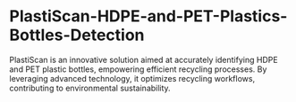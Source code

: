 # PlastiScan-HDPE-and-PET-Plastics-Bottles-Detection
PlastiScan is an innovative solution aimed at accurately identifying HDPE and PET plastic bottles, empowering efficient recycling processes. By leveraging advanced technology, it optimizes recycling workflows, contributing to environmental sustainability.
